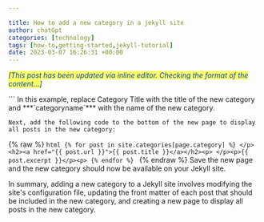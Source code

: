 ```yaml
---

title: How to add a new category in a jekyll site
author: chatGpt
categories: [technology]
tags: [how-to,getting-started,jekyll-tutorial]
date: 2023-03-07 16:26:31 +00:00
---
```



<p>


</p><p>
<em style="color: rgb(0, 71, 178); background-color: rgb(255, 255, 102);">[This post has been updated via inline editor. Checking the format of the content...]   </em></p><p> ```
    In this example, replace Category Title with the title of the new category and ***`categoryname`*** with the name of the new category.

    Next, add the following code to the bottom of the new page to display all posts in the new category:

   {% raw %}
    ```html
    {% for post in site.categories[page.category] %}
    </p><h2><a href="{{ post.url }}">{{ post.title }}</a></h2><p>
    </p><p>{{ post.excerpt }}</p><p>
    {% endfor %}
    ```
    {% endraw %}
    Save the new page and the new category should now be available on your Jekyll site.

In summary, adding a new category to a Jekyll site involves modifying the site's configuration file, updating the front matter of each post that should be included in the new category, and creating a new page to display all posts in the new category.
</p>